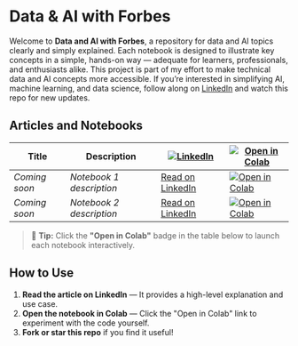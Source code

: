 # Data & AI with Forbes

Welcome to **Data and AI with Forbes**, a repository for data and AI topics clearly and simply explained. Each notebook is designed to illustrate key concepts in a simple, hands-on way — adequate for learners, professionals, and enthusiasts alike. This project is part of my effort to make technical data and AI concepts more accessible. If you’re interested in simplifying AI, machine learning, and data science, follow along on [LinkedIn](https://www.linkedin.com/in/bernardoforbescosta/) and watch this repo for new updates.


## Articles and Notebooks

| Title | Description | [![LinkedIn](https://img.shields.io/badge/Article-LinkedIn-blue?logo=linkedin)](https://www.linkedin.com) | [![Open in Colab](https://img.shields.io/badge/Open-Colab-yellow?logo=google-colab)](https://colab.research.google.com) |
|-------|-------------|------------------------------------------------|-------------------------------------------------------------|
| _Coming soon_ | _Notebook 1 description_ | [Read on LinkedIn](https://www.linkedin.com/in/your-profile/) | [![Open in Colab](https://colab.research.google.com/assets/colab-badge.svg)](https://colab.research.google.com/github/your-username/data-and-ai-with-forbes/blob/main/notebooks/notebook1.ipynb) |
| _Coming soon_ | _Notebook 2 description_ | [Read on LinkedIn](https://www.linkedin.com/in/your-profile/) | [![Open in Colab](https://colab.research.google.com/assets/colab-badge.svg)](https://colab.research.google.com/github/your-username/data-and-ai-with-forbes/blob/main/notebooks/notebook2.ipynb) |

> 📌 **Tip:** Click the **"Open in Colab"** badge in the table below to launch each notebook interactively.


## How to Use

1. **Read the article on LinkedIn** — It provides a high-level explanation and use case.
2. **Open the notebook in Colab** — Click the "Open in Colab" link to experiment with the code yourself.
3. **Fork or star this repo** if you find it useful!
